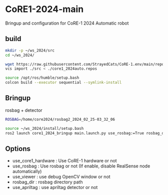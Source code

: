 # CoRE1-2024-main
Bringup and configuration for CoRE-1 2024 Automatic robot

## build

```bash
mkdir -p ~/ws_2024/src
cd ~/ws_2024/

wget https://raw.githubusercontent.com/StrayedCats/CoRE-1.env/main/repos/core1_2024auto.repos
vcs import ./src < ./core1_2024auto.repos

source /opt/ros/humble/setup.bash
colcon build --executor sequential --symlink-install
```

## Bringup

rosbag + detector

```bash
ROSBAG=/home/core2024/rosbag2_2024_02_25-03_32_06

source ~/ws_2024/install/setup.bash
ros2 launch core1_2024_bringup main.launch.py use_rosbag:=True rosbag_dir:=${ROSBAG} use_viewer:=True 
```

## Options

- use_core1_hardware : Use CoRE-1 hardware or not
- use_rosbag : Use rosbag or not (If enable, disable RealSense node automatically)
- use_viewer : use debug OpenCV window or not
- rosbag_dir : rosbag directory path
- use_apriltag : use apriltag detector or not
